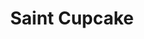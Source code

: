 ---
title: "Saint Cupcake"
url: /portland/saint-cupcake-southwest-morrison-street/
shop: Konditorei
---